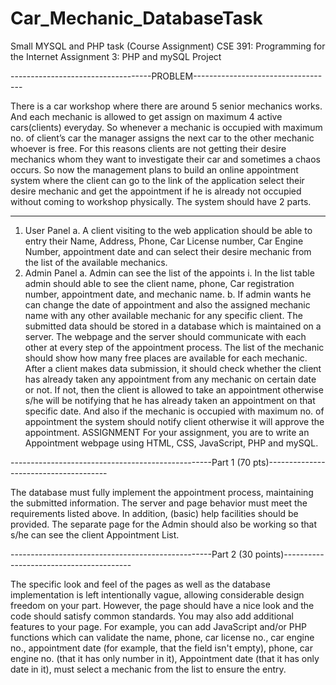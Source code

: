 # Car_Mechanic_DatabaseTask
Small MYSQL and PHP task (Course Assignment)
CSE 391: Programming for the Internet
Assignment 3: PHP and mySQL Project

-----------------------------------PROBLEM-----------------------------------


There is a car workshop where there are around 5 senior mechanics works. And each mechanic is allowed to get assign on maximum 4 active cars(clients) everyday. So whenever a mechanic is occupied with maximum no. of client’s car the manager assigns the next car to the other mechanic whoever is free. For this reasons clients are not getting their desire mechanics whom they want to investigate their car and sometimes a chaos occurs.
So now the management plans to build an online appointment system where the client can go to the link of the application select their desire mechanic and get the appointment if he is already not occupied without coming to workshop physically.
The system should have 2 parts.


-----------------------------------
1. User Panel
a. A client visiting to the web application should be able to entry their Name, Address, Phone, Car License number, Car Engine Number, appointment date and can select their desire mechanic from the list of the available mechanics.
2. Admin Panel
a. Admin can see the list of the appoints
i. In the list table admin should able to see the client name, phone, Car registration number, appointment date, and mechanic name.
b. If admin wants he can change the date of appointment and also the assigned mechanic name with any other available mechanic for any specific client.
The submitted data should be stored in a database which is maintained on a server. The webpage and the server should communicate with each other at every step of the appointment process. The list of the mechanic should show how many free places are available for each mechanic. After a client makes data submission, it should check whether the client has already taken any appointment from any mechanic on certain date or not. If not, then the client is allowed to take an appointment otherwise s/he will be notifying that he has already taken an
appointment on that specific date. And also if the mechanic is occupied with maximum no. of appointment the system should notify client otherwise it will approve the appointment.
ASSIGNMENT
For your assignment, you are to write an Appointment webpage using HTML, CSS, JavaScript, PHP and mySQL.


--------------------------------------------------Part 1 (70 pts)--------------------------------------


The database must fully implement the appointment process, maintaining the submitted information. The server and page behavior must meet the requirements listed above. In addition, (basic) help facilities should be provided. The separate page for the Admin should also be working so that s/he can see the client Appointment List.


--------------------------------------------------Part 2 (30 points)----------------------------------------


The specific look and feel of the pages as well as the database implementation is left intentionally vague, allowing considerable design freedom on your part. However, the page should have a nice look and the code should satisfy common standards. You may also add additional features to your page. For example, you can add JavaScript and/or PHP functions which can validate the name, phone, car license no., car engine no., appointment date (for example, that the field isn't empty), phone, car engine no. (that it has only number in it), Appointment date (that it has only date in it), must select a mechanic from the list to ensure the entry.
